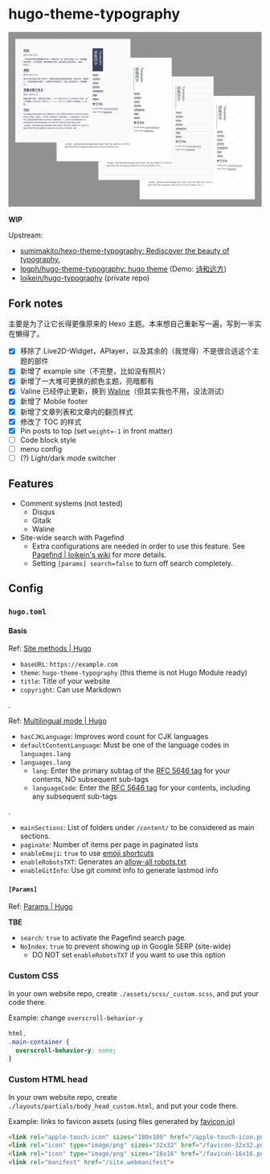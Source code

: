 # hugo-theme-typography

![Screenshot](hugo-theme-typography.png)

**WIP**

Upstream: 

- [sumimakito/hexo-theme-typography: Rediscover the beauty of typography.](https://github.com/sumimakito/hexo-theme-typography)
- [lpgph/hugo-theme-typography: hugo theme](https://github.com/lpgph/hugo-theme-typography) \(Demo: [诗和远方](https://lpgph.github.io/)\)
- [loikein/hugo-typography](https://github.com/loikein/hugo-typography) \(private repo\)

## Fork notes

主要是为了让它长得更像原来的 Hexo 主题。本来想自己重新写一遍，写到一半实在懒得了。

- [x] 移除了 Live2D-Widget，APlayer，以及其余的（我觉得）不是很合适这个主题的部件
- [x] 新增了 example site（不完整，比如没有照片）
- [x] 新增了一大堆可更换的颜色主题，亮暗都有
- [x] Valine 已经停止更新，换到 [Waline](https://waline.js.org/en/migration/valine.html)（但其实我也不用，没法测试）
- [x] 新增了 Mobile footer
- [x] 新增了文章列表和文章内的翻页样式
- [x] 修改了 TOC 的样式
- [x] Pin posts to top (set `weight=-1` in front matter)
- [ ] Code block style
- [ ] menu config
- [ ] (?) Light/dark mode switcher

## Features

- Comment systems \(not tested\)
    - Disqus
    - Gitalk
    - Waline
- Site-wide search with Pagefind
    - Extra configurations are needed in order to use this feature. See [Pagefind | loikein's wiki](https://wiki.loikein.one/programming/web/static-site/pagefind/) for more details.
    - Setting `[params] search=false` to turn off search completely.

## Config

### `hugo.toml`

#### Basis

Ref: [Site methods | Hugo](https://gohugo.io/methods/site/)

- `baseURL`: `https://example.com`
- `theme`: `hugo-theme-typography` \(this theme is not Hugo Module ready\)
- `title`: Title of your website
- `copyright`: Can use Markdown

.

Ref: [Multilingual mode | Hugo](https://gohugo.io/content-management/multilingual/#changes-in-hugo-01120)

- `hasCJKLanguage`: Improves word count for CJK languages
- `defaultContentLanguage`: Must be one of the language codes in `languages.lang`
- `languages.lang`
    - `lang`: Enter the primary subtag of the [RFC 5646 tag](https://developer.mozilla.org/en-US/docs/Web/HTML/Global_attributes/lang) for your contents, NO subsequent sub-tags
    - `languageCode`: Enter the [RFC 5646 tag](https://developer.mozilla.org/en-US/docs/Web/HTML/Global_attributes/lang) for your contents, including any subsequent sub-tags

.

- `mainSections`: List of folders under `/content/` to be considered as main sections.
- `paginate`: Number of items per page in paginated lists
- `enableEmoji`: `true` to use [emoji shortcuts](https://gohugo.io/quick-reference/emojis/)
- `enableRobotsTXT`: Generates an [allow-all robots.txt](https://gohugo.io/templates/robots/)
- `enableGitInfo`: Use git commit info to generate lastmod info

#### `[Params]`

Ref: [Params | Hugo](https://gohugo.io/methods/site/params/)

**TBE**

- `search`: `true` to activate the Pagefind search page.
- `NoIndex`: `true` to prevent showing up in Google SERP (site-wide)
    - DO NOT set `enableRobotsTXT` if you want to use this option

### Custom CSS

In your own website repo, create `./assets/scss/_custom.scss`, and put your code there.

Example: change `overscroll-behavior-y`

```scss
html,
.main-container {
  overscroll-behavior-y: none;
}
```

### Custom HTML head

In your own website repo, create `./layouts/partials/body_head_custom.html`, and put your code there.

Example: links to favicon assets \(using files generated by [favicon.io](https://favicon.io/)\)

```html
<link rel="apple-touch-icon" sizes="180x180" href="/apple-touch-icon.png">
<link rel="icon" type="image/png" sizes="32x32" href="/favicon-32x32.png">
<link rel="icon" type="image/png" sizes="16x16" href="/favicon-16x16.png">
<link rel="manifest" href="/site.webmanifest">
```
